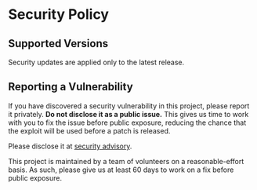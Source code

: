 # Security Policy

## Supported Versions

Security updates are applied only to the latest release.

## Reporting a Vulnerability

If you have discovered a security vulnerability in this project, please report it privately. **Do not disclose it as a public issue.** This gives us time to work with you to fix the issue before public exposure, reducing the chance that the exploit will be used before a patch is released.

Please disclose it at [security advisory](https://github.com/byllyfish/precis_i18n/security/advisories/new).

This project is maintained by a team of volunteers on a reasonable-effort basis. As such, please give us at least 60 days to work on a fix before public exposure.
